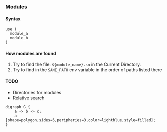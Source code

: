 ### Modules

#### Syntax

```
use (
  module_a
  module_b
)
```

#### How modules are found

1. Try to find the file: `${module_name}.sn` in the Current Directory.
2. Try to find in the `SANE_PATH` env variable in the order of paths listed there

#### TODO
* Directories for modules
* Relative search


```dot-compile{'name':'graph 1'}
digraph G {
    a -> b -> c;
    a [shape=polygon,sides=5,peripheries=3,color=lightblue,style=filled];
}
```
